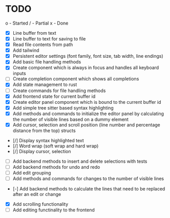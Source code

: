 # TODO

o - Started / - Partial x - Done

- [x] Line buffer from text
- [x] Line buffer to text for saving to file
- [x] Read file contents from path
- [x] Add tailwind
- [x] Persistent editor settings (font family, font size, tab width, line endings)
- [x] Add basic file handling methods
- [x] Create component which is always in focus and handles all keyboard inputs
- [ ] Create completion component which shows all completions
- [x] Add state management to rust
- [ ] Create commands for file handling methods
- [x] Add frontend state for current buffer id
- [x] Create editor panel component which is bound to the current buffer id
- [x] Add simple tree sitter based syntax highlighting
- [x] Add methods and commands to initialize the editor panel by calculating the number of visible lines based on a dummy element
- [x] Add cursor, selection and scroll position (line number and percentage distance from the top) structs
- [/] Display syntax highlighted text
- [/] Word wrap (soft wrap and hard wrap)
- [/] Display cursor, selection
- [ ] Add backend methods to insert and delete selections with tests
- [ ] Add backend methods for undo and redo
- [ ] Add edit grouping
- [ ] Add methods and commands for changes to the number of visible lines
- [-] Add backend methods to calculate the lines that need to be replaced after an edit or change
- [x] Add scrolling functionality
- [ ] Add editing functinality to the frontend
